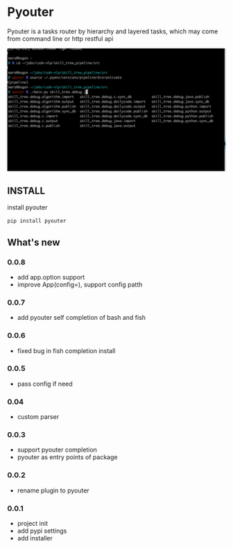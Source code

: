 # Pyouter

Pyouter is a tasks router by  hierarchy and layered tasks, which may come from command line or http restful api

![pyouter](pyouter.gif)

## INSTALL

install pyouter

```shell
pip install pyouter
```

## What's new

### 0.0.8

- add app.option support
- improve App(config=), support config patth

### 0.0.7

- add pyouter self completion of bash and fish

### 0.0.6

- fixed bug in fish completion install

### 0.0.5

- pass config if need

### 0.04

- custom parser

### 0.0.3

- support pyouter completion
- pyouter as entry points of package

### 0.0.2

- rename plugin to pyouter

### 0.0.1

- project init
- add pypi settings
- add installer
